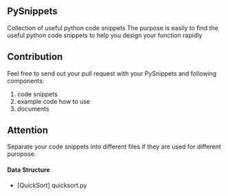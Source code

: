 ## PySnippets
Collection of useful python code snippets
The purpose is easily to find the useful python code snippets to help you design your function rapidly

## Contribution
Feel free to send out your pull request with your PySnippets and following components:  

  1. code snippets
  2. example code how to use
  3. documents

## Attention
Separate your code snippets into different files if they are used for different puropose.


#### Data Structure
* [QuickSort] quicksort.py




